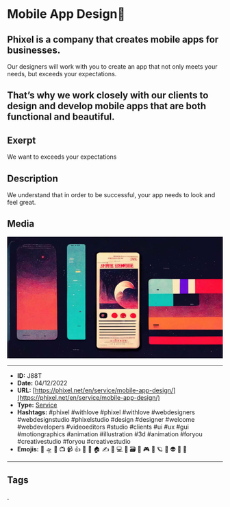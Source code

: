 # Mobile App Design📱
## Phixel is a company that creates mobile apps for businesses.

Our designers will work with you to create an app that not only meets your needs, but exceeds your expectations.

That’s why we work closely with our clients to design and develop mobile apps that are both functional and beautiful.
------------
## Exerpt
We want to exceeds your expectations
## Description
We understand that in order to be successful, your app needs to look and feel great.
## Media
<img src="media/7447e119/services-mobile-app-design.jpg">

------------
- **ID:** J88T
- **Date:** 04/12/2022
- **URL:** [https://phixel.net/en/service/mobile-app-design/](https://phixel.net/en/service/mobile-app-design/)
- **Type:** [Service](#service)
- **Hashtags:** #phixel #withlove #phixel #withlove #webdesigners #webdesignstudio #phixelstudio #design #designer #welcome #webdevelopers #videoeditors #studio #clients #ui #ux #gui #motiongraphics #animation #illustration #3d #animation #foryou #creativestudio #foryou #creativestudio
- **Emojis:** 🎨 🛸 📼 📺 📹 👍 🔗 📝 🏠 ✍️ 👨 💻 👑 🗃 👾 🎮 📲 🪐 🌟 👽 🚀 🌌

------------
## Tags
[ ](# )
